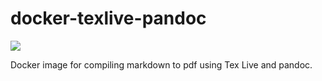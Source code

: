 # docker-texlive-pandoc

[![](https://images.microbadger.com/badges/image/keichi/texlive-pandoc.svg)](https://microbadger.com/images/keichi/texlive-pandoc "Get your own image badge on microbadger.com")

Docker image for compiling markdown to pdf using Tex Live and pandoc.


